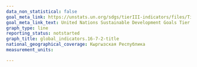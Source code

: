 ```yaml
---
data_non_statistical: false
goal_meta_link: https://unstats.un.org/sdgs/tierIII-indicators/files/Tier3-16-07-02.pdf
goal_meta_link_text: United Nations Sustainable Development Goals Tier 3 Work Plan (PDF 77.8 KB)
graph_type: line
reporting_status: notstarted
graph_title: global_indicators.16-7-2-title
national_geographical_coverage: Кыргызская Республика
measurement_units: 

---
```

